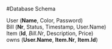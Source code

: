 #Database Schema

User (**Name**, Color, Password)  
Bill (**Nr**, Status, Timestamp, User.Name)  
Item (**Id**, *Bill.Nr*, Description, Price)  
owns (**User.Name**, **Item.Nr**, **Item.Id**)
